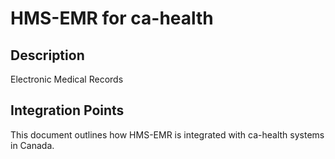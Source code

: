 # HMS-EMR for ca-health

## Description

Electronic Medical Records

## Integration Points

This document outlines how HMS-EMR is integrated with ca-health systems in Canada.
